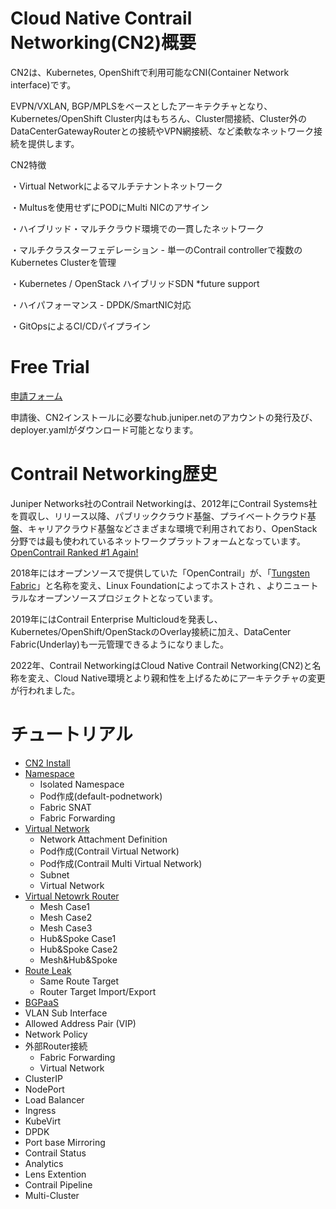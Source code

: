 # Cloud Native Contrail Networking(CN2)概要
CN2は、Kubernetes, OpenShiftで利用可能なCNI(Container Network interface)です。

EVPN/VXLAN, BGP/MPLSをベースとしたアーキテクチャとなり、Kubernetes/OpenShift Cluster内はもちろん、Cluster間接続、Cluster外のDataCenterGatewayRouterとの接続やVPN網接続、など柔軟なネットワーク接続を提供します。

CN2特徴 

・Virtual Networkによるマルチテナントネットワーク

・Multusを使用せずにPODにMulti NICのアサイン

・ハイブリッド・マルチクラウド環境での一貫したネットワーク

・マルチクラスターフェデレーション - 単一のContrail controllerで複数のKubernetes Clusterを管理

・Kubernetes / OpenStack ハイブリッドSDN *future support

・ハイパフォーマンス - DPDK/SmartNIC対応

・GitOpsによるCI/CDパイプライン

# Free Trial
[申請フォーム](https://www.juniper.net/jp/ja/forms/cn2-free-trial.html)

申請後、CN2インストールに必要なhub.juniper.netのアカウントの発行及び、deployer.yamlがダウンロード可能となります。

# Contrail Networking歴史
Juniper Networks社のContrail Networkingは、2012年にContrail Systems社を買収し、リリース以降、パブリッククラウド基盤、プライベートクラウド基盤、キャリアクラウド基盤などさまざまな環境で利用されており、OpenStack分野では最も使われているネットワークプラットフォームとなっています。[OpenContrail Ranked #1 Again!](https://forums.juniper.net/t5/Service-Provider-Transformation/OpenContrail-Ranked-1-Again-Juniper-Brings-Its-A-Game-with-a/ba-p/290851)

2018年にはオープンソースで提供していた「OpenContrail」が、「[Tungsten Fabric](https://tungsten.io/)」と名称を変え、Linux Foundationによってホストされ 、よりニュートラルなオープンソースプロジェクトとなっています。

2019年にはContrail Enterprise Multicloudを発表し、Kubernetes/OpenShift/OpenStackのOverlay接続に加え、DataCenter Fabric(Underlay)も一元管理できるようになりました。

2022年、Contrail NetworkingはCloud Native Contrail Networking(CN2)と名称を変え、Cloud Native環境とより親和性を上げるためにアーキテクチャの変更が行われました。

# チュートリアル
- [CN2 Install](https://github.com/jnpr-jp-crdc/CN2/blob/main/Docs/install.md)
- [Namespace](https://github.com/jnpr-jp-crdc/CN2/blob/main/Docs/Namespace.md)
  - Isolated Namespace
  - Pod作成(default-podnetwork)
  - Fabric SNAT
  - Fabric Forwarding
- [Virtual Network](https://github.com/jnpr-jp-crdc/CN2/blob/main/Docs/VirtualNetwork.md)
  - Network Attachment Definition
  - Pod作成(Contrail Virtual Network)
  - Pod作成(Contrail Multi Virtual Network)
  - Subnet
  - Virtual Network
- [Virtual Netowrk Router](https://github.com/jnpr-jp-crdc/CN2/blob/main/Docs/VirtualNetworkRouter.md)
  - Mesh Case1
  - Mesh Case2
  - Mesh Case3
  - Hub&Spoke Case1
  - Hub&Spoke Case2
  - Mesh&Hub&Spoke
- [Route Leak](https://github.com/jnpr-jp-crdc/CN2/blob/main/Docs/RouteLeak.md)
  - Same Route Target
  - Router Target Import/Export
- [BGPaaS](https://github.com/jnpr-jp-crdc/CN2/blob/main/Docs/BGPaaS.md)
- VLAN Sub Interface
- Allowed Address Pair (VIP)
- Network Policy
- 外部Router接続
  - Fabric Forwarding
  - Virtual Network
- ClusterIP
- NodePort
- Load Balancer
- Ingress
- KubeVirt
- DPDK
- Port base Mirroring
- Contrail Status
- Analytics
- Lens Extention
- Contrail Pipeline
- Multi-Cluster
